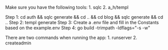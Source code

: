 Make sure you have the following tools:
    1. sqlc
    2. a_h/templ

Step 1: cd auth && sqlc generate && cd .. && cd blog && sqlc generate && cd ..
Step 2: templ generate
Step 3: Create a .env file and fill in the Constants based on the example.env
Step 4: go build -trimpath -ldflags="-s -w"

There are two commands when running the app:
    1. runserver
    2. createadmin
